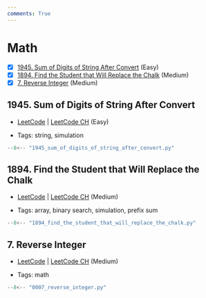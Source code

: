 ```yaml
---
comments: True
---
```


# Math

- [x] [1945. Sum of Digits of String After Convert](https://leetcode.cn/problems/sum-of-digits-of-string-after-convert/) (Easy)
- [x] [1894. Find the Student that Will Replace the Chalk](https://leetcode.cn/problems/find-the-student-that-will-replace-the-chalk/) (Medium)
- [x] [7. Reverse Integer](https://leetcode.cn/problems/reverse-integer/) (Medium)

## 1945. Sum of Digits of String After Convert

-   [LeetCode](https://leetcode.com/problems/sum-of-digits-of-string-after-convert/) | [LeetCode CH](https://leetcode.cn/problems/sum-of-digits-of-string-after-convert/) (Easy)

-   Tags: string, simulation

```python title="1945. Sum of Digits of String After Convert - Python Solution"
--8<-- "1945_sum_of_digits_of_string_after_convert.py"
```

## 1894. Find the Student that Will Replace the Chalk

-   [LeetCode](https://leetcode.com/problems/find-the-student-that-will-replace-the-chalk/) | [LeetCode CH](https://leetcode.cn/problems/find-the-student-that-will-replace-the-chalk/) (Medium)

-   Tags: array, binary search, simulation, prefix sum

```python title="1894. Find the Student that Will Replace the Chalk - Python Solution"
--8<-- "1894_find_the_student_that_will_replace_the_chalk.py"
```

## 7. Reverse Integer

-   [LeetCode](https://leetcode.com/problems/reverse-integer/) | [LeetCode CH](https://leetcode.cn/problems/reverse-integer/) (Medium)

-   Tags: math

```python title="7. Reverse Integer - Python Solution"
--8<-- "0007_reverse_integer.py"
```
